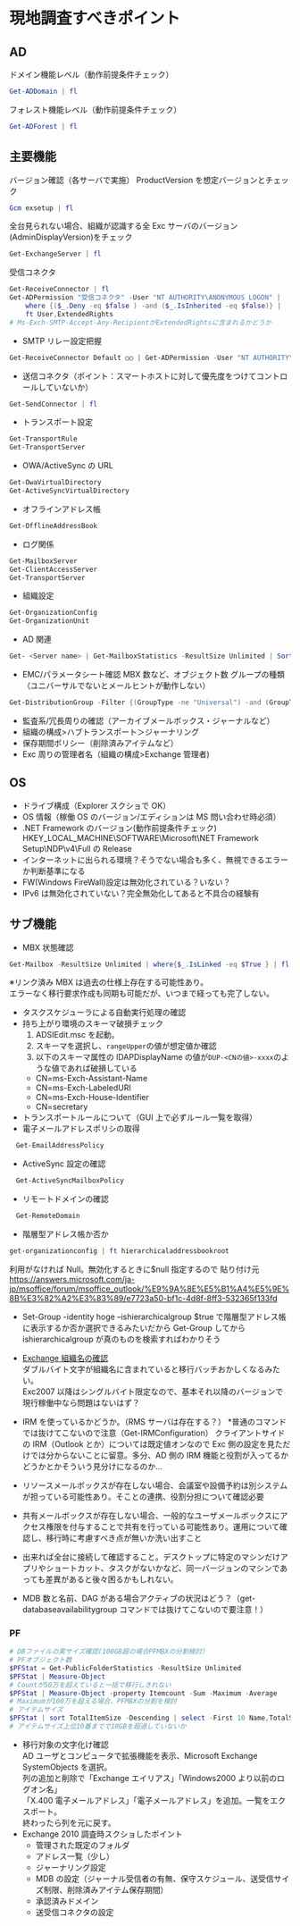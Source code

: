 # 現地調査すべきポイント

## AD

ドメイン機能レベル（動作前提条件チェック）

```PowerShell
Get-ADDomain | fl
```

フォレスト機能レベル（動作前提条件チェック）

```PowerShell
Get-ADForest | fl
```

## 主要機能

バージョン確認（各サーバで実施） ProductVersion を想定バージョンとチェック

```PowerShell
Gcm exsetup | fl
```

全台見られない場合、組織が認識する全 Exc サーバのバージョン(AdminDisplayVersion)をチェック

```PowerShell
Get-ExchangeServer | fl
```

受信コネクタ

```PowerShell
Get-ReceiveConnector | fl
Get-ADPermission "受信コネクタ" -User "NT AUTHORITY\ANONYMOUS LOGON" |
    where {($_.Deny -eq $false ) -and ($_.IsInherited -eq $false)} |
    ft User,ExtendedRights
# Ms-Exch-SMTP-Accept-Any-RecipientがExtendedRightsに含まれるかどうか
```

- SMTP リレー設定把握

```PowerShell
Get-ReceiveConnector Default ○○ | Get-ADPermission -User "NT AUTHORITY\ANONYMOUS LOGON"
```

- 送信コネクタ（ポイント：スマートホストに対して優先度をつけてコントロールしていないか）

```PowerShell
Get-SendConnector | fl
```

- トランスポート設定

```PowerShell
Get-TransportRule
Get-TransportServer
```

- OWA/ActiveSync の URL

```PowerShell
Get-OwaVirtualDirectory
Get-ActiveSyncVirtualDirectory
```

- オフラインアドレス帳

```PowerShell
Get-OfflineAddressBook
```

- ログ関係

```PowerShell
Get-MailboxServer
Get-ClientAccessServer
Get-TransportServer
```

- 組織設定

```PowerShell
Get-OrganizationConfig
Get-OrganizationUnit
```

- AD 関連

```PowerShell
Get- <Server name> | Get-MailboxStatistics -ResultSize Unlimited | Sort -property TotalItemSize -Descending | select Displayname,DatabaseName,ItemCount,TotalItemSize
```

- EMC/パラメータシート確認
  MBX 数など、オブジェクト数
  グループの種類（ユニバーサルでないとメールヒントが動作しない）

```PowerShell
Get-DistributionGroup -Filter {(GroupType -ne "Universal") -and (GroupType -ne "Universal,SecurityEnabled")}
```

- 監査系/冗長周りの確認（アーカイブメールボックス・ジャーナルなど）
- 組織の構成>ハブトランスポート＞ジャーナリング
- 保存期間ポリシー（削除済みアイテムなど）
- Exc 周りの管理者名（組織の構成>Exchange 管理者)

## OS

- ドライブ構成（Explorer スクショで OK）
- OS 情報（稼働 OS のバージョン/エディションは MS 問い合わせ時必須）
- .NET Framework のバージョン(動作前提条件チェック)  
  HKEY_LOCAL_MACHINE\SOFTWARE\Microsoft\NET Framework Setup\NDP\v4\Full の Release
- インターネットに出られる環境？そうでない場合も多く、無視できるエラーか判断基準になる
- FW(Windows FireWall)設定は無効化されている？いない？
- IPv6 は無効化されていない？完全無効化してあると不具合の経験有

## サブ機能

- MBX 状態確認

```PowerShell
Get-Mailbox -ResultSize Unlimited | where{$_.IsLinked -eq $True } | fl Alias,*Linked*
```

※リンク済み MBX は過去の仕様上存在する可能性あり。  
エラーなく移行要求作成も同期も可能だが、いつまで経っても完了しない。

- タスクスケジューラによる自動実行処理の確認
- 持ち上がり環境のスキーマ破損チェック
  1. ADSIEdit.msc を起動。
  2. スキーマを選択し、`rangeUpper`の値が想定値か確認
  3. 以下のスキーマ属性の lDAPDisplayName の値が`DUP-<CNの値>-xxxx`のような値であれば破損している
  - CN=ms-Exch-Assistant-Name
  - CN=ms-Exch-LabeledURI
  - CN=ms-Exch-House-Identifier
  - CN=secretary
- トランスポートルールについて（GUI 上で必ずルール一覧を取得）
- 電子メールアドレスポリシの取得

```PowerShell
　Get-EmailAddressPolicy
```

- ActiveSync 設定の確認

```PowerShell
　Get-ActiveSyncMailboxPolicy
```

- リモートドメインの確認

```PowerShell
　Get-RemoteDomain
```

- 階層型アドレス帳か否か

```PowerShell
get-organizationconfig | ft hierarchicaladdressbookroot
```

利用がなければ Null。無効化するときに$null 指定するので
貼り付け元 <https://answers.microsoft.com/ja-jp/msoffice/forum/msoffice_outlook/%E9%9A%8E%E5%B1%A4%E5%9E%8B%E3%82%A2%E3%83%89/e7723a50-bf1c-4d8f-8ff3-532365f133fd>

- Set-Group -identity hoge –ishierarchicalgroup $true
  で階層型アドレス帳に表示するか否か選択できるみたいだから
  Get-Group してから ishierarchicalgroup が真のものを検索すればわかりそう

- [Exchange 組織名の確認](https://blogs.technet.microsoft.com/exchangeteamjp/2016/12/29/migration-batch-fails-in-an-envitonment-wichi-organizationname-with-2byte-characters/)  
  ダブルバイト文字が組織名に含まれていると移行バッチおかしくなるみたい。  
  Exc2007 以降はシングルバイト限定なので、基本それ以降のバージョンで現行稼働中なら問題はないはず？
- IRM を使っているかどうか。（RMS サーバは存在する？） \*普通のコマンドでは抜けてこないので注意（Get-IRMConfiguration）
  クライアントサイドの IRM（Outlook とか）については既定値オンなので Exc 側の設定を見ただけでは分からないことに留意。多分、AD 側の IRM 機能と役割が入ってるかどうかとかそういう見分けになるのか…
- リソースメールボックスが存在しない場合、会議室や設備予約は別システムが担っている可能性あり。そことの連携、役割分担について確認必要
- 共有メールボックスが存在しない場合、一般的なユーザメールボックスにアクセス権限を付与することで共有を行っている可能性あり。運用について確認し、移行時に考慮すべき点が無いか洗い出すこと
- 出来れば全台に接続して確認すること。デスクトップに特定のマシンだけアプリやショートカット、タスクがないかなど、同一バージョンのマシンであっても差異があると後々困るかもしれない。
- MDB 数と名前、DAG がある場合アクティブの状況はどう？（get-databaseavailabilitygroup コマンドでは抜けてこないので要注意！）

### PF

```PowerShell
# DBファイルの実サイズ確認(100GB超の場合PFMBXの分割検討）
# PFオブジェクト数
$PFStat = Get-PublicFolderStatistics -ResultSize Unlimited
$PFStat | Measure-Object
# Countが50万を超えていると一括で移行しきれない
$PFStat | Measure-Object -property Itemcount -Sum -Maximum -Average
# Maximumが100万を超える場合、PFMBXの分割を検討
# アイテムサイズ
$PFStat | sort TotalItemSize -Descending | select -First 10 Name,TotalSize
# アイテムサイズ上位10番までで10GBを超過していないか
```

- 移行対象の文字化け確認  
  AD ユーザとコンピュータで拡張機能を表示、Microsoft Exchange SystemObjects を選択。  
  列の追加と削除で「Exchange エイリアス」「Windows2000 より以前のログオン名」  
  「X.400 電子メールアドレス」「電子メールアドレス」を追加。一覧をエクスポート。  
  終わったら列を元に戻す。
- Exchange 2010 調査時スクショしたポイント
  - 管理された既定のフォルダ
  - アドレス一覧（少し）
  - ジャーナリング設定
  - MDB の設定（ジャーナル受信者の有無、保守スケジュール、送受信サイズ制限、削除済みアイテム保存期間）
  - 承認済みドメイン
  - 送受信コネクタの設定
